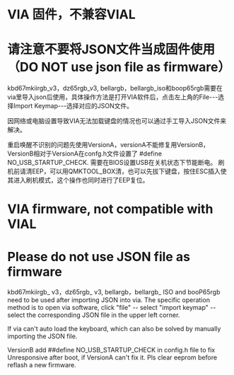 # VIA 固件，不兼容VIAL

# 请注意不要将JSON文件当成固件使用（DO NOT use json file as firmware）

kbd67mkiirgb_v3，dz65rgb_v3, bellargb，bellargb_iso和boop65rgb需要在via里导入json后使用，具体操作方法是打开VIA软件后，点击左上角的File---选择Import Keymap---选择对应的JSON文件。

因网络或电脑设置导致VIA无法加载键盘的情况也可以通过手工导入JSON文件来解决。

重启唤醒不识别的问题先使用VersionA，versionA不能修复用VersionB，VersionB相对于VersionA在confg.h文件设置了 #define NO_USB_STARTUP_CHECK. 需要在BIOS设置USB在关机状态下节能断电。  刷机前请清EEP，可以用QMKTOOL_BOX清，也可以先拔下键盘，按住ESC插入使其进入刷机模式，这个操作也同时进行了EEP复位。

# VIA firmware, not compatible with VIAL

# Please do not use JSON file as firmware

kbd67mkiirgb_ v3，dz65rgb_ v3, bellargb，bellargb_ ISO and booP65rgb need to be used after importing JSON into via. The specific operation method is to open via software, click "file" -- select "import keymap" -- select the corresponding JSON file in the upper left corner.

If via can't auto load the keyboard, which can also be solved by manually importing the JSON file.

VersionB add ##define NO_USB_STARTUP_CHECK in config.h file to fix Unresponsive after boot, if VersionA can't fix it. Pls clear eeprom before reflash a new firmware.